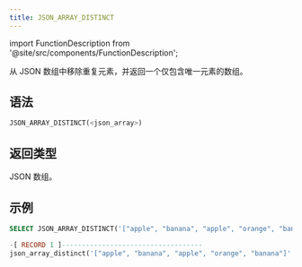 ```yaml
---
title: JSON_ARRAY_DISTINCT
---
```

import FunctionDescription from '@site/src/components/FunctionDescription';

<FunctionDescription description="引入或更新于：v1.2.644"/>

从 JSON 数组中移除重复元素，并返回一个仅包含唯一元素的数组。

## 语法

```sql
JSON_ARRAY_DISTINCT(<json_array>)
```

## 返回类型

JSON 数组。

## 示例

```sql
SELECT JSON_ARRAY_DISTINCT('["apple", "banana", "apple", "orange", "banana"]'::VARIANT);

-[ RECORD 1 ]-----------------------------------
json_array_distinct('["apple", "banana", "apple", "orange", "banana"]'::VARIANT): ["apple","banana","orange"]
```